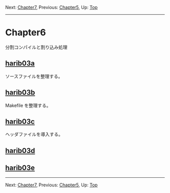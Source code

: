 Next: [Chapter7](chapter7.md), Previous: [Chapter5](chapter5.md), Up: [Top](/README.md)

----

# Chapter6

分割コンパイルと割り込み処理

## [harib03a](harib03a.md)

ソースファイルを整理する。

## [harib03b](harib03b.md)

Makefile を整理する。

## [harib03c](harib03c.md)

ヘッダファイルを導入する。

## [harib03d](harib03d.md)

## [harib03e](harib03e.md)

----

Next: [Chapter7](chapter7.md), Previous: [Chapter5](chapter5.md), Up: [Top](/README.md)
